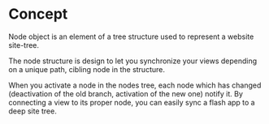 # Concept #

Node object is an element of a tree structure used to represent a website site-tree.

The node structure is design to let you synchronize your views depending on a unique path, cibling node in the structure.

When you activate a node in the nodes tree, each node which has changed (deactivation of the old branch, activation of the new one) notify it. By connecting a view to its proper node, you can easily sync a flash app to a deep site tree.